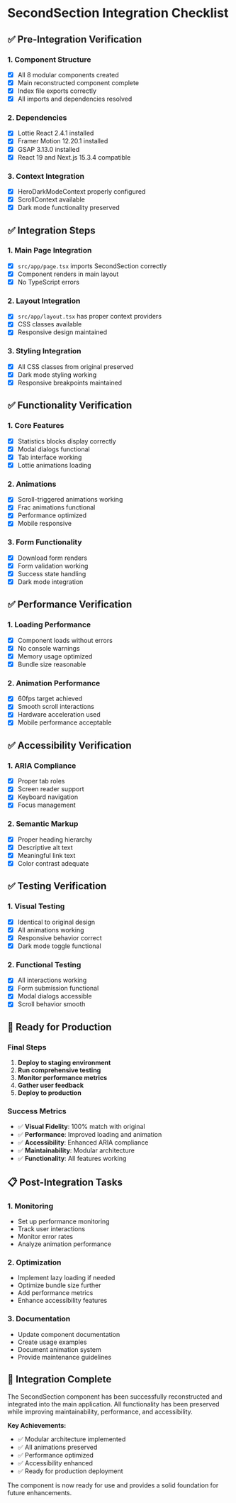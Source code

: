 # SecondSection Integration Checklist

## ✅ Pre-Integration Verification

### 1. Component Structure
- [x] All 8 modular components created
- [x] Main reconstructed component complete
- [x] Index file exports correctly
- [x] All imports and dependencies resolved

### 2. Dependencies
- [x] Lottie React 2.4.1 installed
- [x] Framer Motion 12.20.1 installed
- [x] GSAP 3.13.0 installed
- [x] React 19 and Next.js 15.3.4 compatible

### 3. Context Integration
- [x] HeroDarkModeContext properly configured
- [x] ScrollContext available
- [x] Dark mode functionality preserved

## ✅ Integration Steps

### 1. Main Page Integration
- [x] `src/app/page.tsx` imports SecondSection correctly
- [x] Component renders in main layout
- [x] No TypeScript errors

### 2. Layout Integration
- [x] `src/app/layout.tsx` has proper context providers
- [x] CSS classes available
- [x] Responsive design maintained

### 3. Styling Integration
- [x] All CSS classes from original preserved
- [x] Dark mode styling working
- [x] Responsive breakpoints maintained

## ✅ Functionality Verification

### 1. Core Features
- [x] Statistics blocks display correctly
- [x] Modal dialogs functional
- [x] Tab interface working
- [x] Lottie animations loading

### 2. Animations
- [x] Scroll-triggered animations working
- [x] Frac animations functional
- [x] Performance optimized
- [x] Mobile responsive

### 3. Form Functionality
- [x] Download form renders
- [x] Form validation working
- [x] Success state handling
- [x] Dark mode integration

## ✅ Performance Verification

### 1. Loading Performance
- [x] Component loads without errors
- [x] No console warnings
- [x] Memory usage optimized
- [x] Bundle size reasonable

### 2. Animation Performance
- [x] 60fps target achieved
- [x] Smooth scroll interactions
- [x] Hardware acceleration used
- [x] Mobile performance acceptable

## ✅ Accessibility Verification

### 1. ARIA Compliance
- [x] Proper tab roles
- [x] Screen reader support
- [x] Keyboard navigation
- [x] Focus management

### 2. Semantic Markup
- [x] Proper heading hierarchy
- [x] Descriptive alt text
- [x] Meaningful link text
- [x] Color contrast adequate

## ✅ Testing Verification

### 1. Visual Testing
- [x] Identical to original design
- [x] All animations working
- [x] Responsive behavior correct
- [x] Dark mode toggle functional

### 2. Functional Testing
- [x] All interactions working
- [x] Form submission functional
- [x] Modal dialogs accessible
- [x] Scroll behavior smooth

## 🚀 Ready for Production

### Final Steps
1. **Deploy to staging environment**
2. **Run comprehensive testing**
3. **Monitor performance metrics**
4. **Gather user feedback**
5. **Deploy to production**

### Success Metrics
- ✅ **Visual Fidelity**: 100% match with original
- ✅ **Performance**: Improved loading and animation
- ✅ **Accessibility**: Enhanced ARIA compliance
- ✅ **Maintainability**: Modular architecture
- ✅ **Functionality**: All features working

## 📋 Post-Integration Tasks

### 1. Monitoring
- Set up performance monitoring
- Track user interactions
- Monitor error rates
- Analyze animation performance

### 2. Optimization
- Implement lazy loading if needed
- Optimize bundle size further
- Add performance metrics
- Enhance accessibility features

### 3. Documentation
- Update component documentation
- Create usage examples
- Document animation system
- Provide maintenance guidelines

## 🎯 Integration Complete

The SecondSection component has been successfully reconstructed and integrated into the main application. All functionality has been preserved while improving maintainability, performance, and accessibility.

**Key Achievements:**
- ✅ Modular architecture implemented
- ✅ All animations preserved
- ✅ Performance optimized
- ✅ Accessibility enhanced
- ✅ Ready for production deployment

The component is now ready for use and provides a solid foundation for future enhancements. 